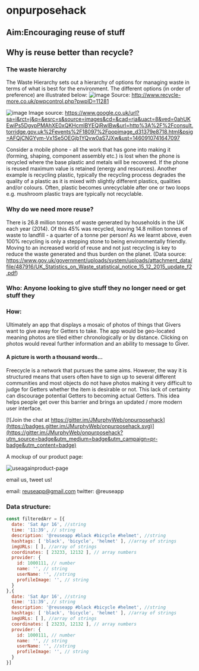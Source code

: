 # onpurposehack
## Aim:Encouraging reuse of stuff
## Why is reuse better than recycle?
### The waste hierarchy
The Waste Hierarchy sets out a hierarchy of options for managing waste in terms of what is best for the environment. The different options (in order of preference) are illustrated below:
![image](https://cloud.githubusercontent.com/assets/18498011/14582375/03e61416-03fb-11e6-9a64-3eaf4e96b8ac.png)
Source: http://www.recycle-more.co.uk/pwpcontrol.php?pwpID=11281

![image](https://cloud.githubusercontent.com/assets/18498011/14582296/c4eba5de-03f8-11e6-8ada-084fdb55d4f3.png)
Image source: https://www.google.co.uk/url?sa=i&rct=j&q=&esrc=s&source=images&cd=&cad=rja&uact=8&ved=0ahUKEwiPs5DgypPMAhXE0xQKHcmlBYEQjRwIBw&url=http%3A%2F%2Fconsult.torridge.gov.uk%2Fevents%2F18097%2Fpopimage_d31379e8718.html&psig=AFQjCNGYym-Vx1Se5OEGjb1YQvw0aS7JXw&ust=1460910741647097

Consider a mobile phone - all the work that has gone into making it (forming, shaping, component assembly etc.) is lost when the phone is recycled where the base plastic and metals will be recovered. If the phone is reused maximum value is retained (energy and resources). Another example is recycling plastic, typically the recycling process degrades the quality of a plastic as it is mixed with slightly different plastics, qualities and/or colours. Often, plastic becomes unrecyclable after one or two loops e.g. mushroom plastic trays are typically not recyclable.

### Why do we need more reuse?
There is 26.8 million tonnes of waste generated by households in the UK each year (2014). Of this 45% was recycled, leaving 14.8 million tonnes of waste to landfill - a quarter of a tonne per person! As we learnt above, even 100% recycling is only a stepping stone to being environmentally friendly. Moving to an increased world of reuse and not just recycling is key to reduce the waste generated and thus burden on the planet.
(Data source: https://www.gov.uk/government/uploads/system/uploads/attachment_data/file/487916/UK_Statistics_on_Waste_statistical_notice_15_12_2015_update_f2.pdf)

### Who: Anyone looking to give stuff they no longer need or get stuff they  
### How: 
Ultimately an app that displays a mosaic of photos of things that Givers want to give away for Getters to take. The app would be geo-located meaning photos are tiled either chronologically or by distance. 
Clicking on photos would reveal further information and an ability to message to Giver.

#### A picture is worth a thousand words... 
Freecycle is a network that pursues the same aims. However, the way it is structured means that users often have to sign up to several different communities and most objects do not have photos making it very difficult to judge for Getters whether the item is desirable or not. This lack of certainty can discourage potential Getters to becoming actual Getters. This idea helps people get over this barrier and brings an updated / more modern user interface.


[![Join the chat at https://gitter.im/JMurphyWeb/onpurposehack](https://badges.gitter.im/JMurphyWeb/onpurposehack.svg)](https://gitter.im/JMurphyWeb/onpurposehack?utm_source=badge&utm_medium=badge&utm_campaign=pr-badge&utm_content=badge)

A mockup of our product page:

![useagainproduct-page](https://cloud.githubusercontent.com/assets/14013616/14581681/9363a2cc-03ea-11e6-9d72-0e170d6f6c97.png)

email us, tweet us!

email: reuseapp@gmail.com
twitter: @reuseapp

### Data structure:
```js
const filteredArr = [{
  date: 'Sat Apr 16', //string
  time: '11:39', // string
  description: '@reuseapp #black #bicycle #helmet', //string
  hashtags: [ 'black', 'bicycle', 'helmet' ], //array of strings
  imgURLs: [ ], //array of strings
  coordinates: [ 23233, 12132 ], // array numbers
  provider: {
    id: 1000111, // number
    name: '', // string
    userName: '', //string
    profileImage: '', // string
  }
},{
  date: 'Sat Apr 16', //string
  time: '11:39', // string
  description: '@reuseapp #black #bicycle #helmet', //string
  hashtags: [ 'black', 'bicycle', 'helmet' ], //array of strings
  imgURLs: [ ], //array of strings
  coordinates: [ 23233, 12132 ], // array numbers
  provider: {
    id: 1000111, // number
    name: '', // string
    userName: '', //string
    profileImage: '', // string
  }
}]
```
